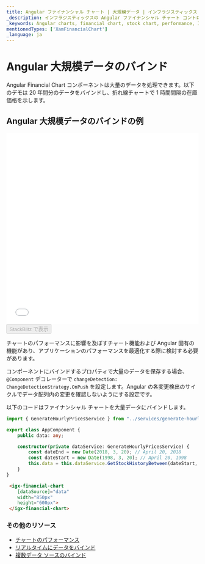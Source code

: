 ```yaml
---
title: Angular ファイナンシャル チャート | 大規模データ | インフラジスティックス
_description: インフラジスティックスの Angular ファイナンシャル チャート コントロールのパフォーマンスを最適化する方法について説明します。Ignite UI for Angular チャートのパフォーマンスを向上させます。
_keywords: Angular charts, financial chart, stock chart, performance, Ignite UI for Angular, Infragistics, Angular チャート, ファイナンシャル チャート, 株価チャート, パフォーマンス, インフラジスティックス
mentionedTypes: ['XamFinancialChart']
_language: ja
---
```


# Angular 大規模データのバインド

Angular Financial Chart  コンポーネントは大量のデータを処理できます。以下のデモは 20 年間分のデータをバインドし、折れ線チャートで 1 時間間隔の在庫価格を示します。

## Angular 大規模データのバインドの例

<div class="sample-container loading" style="height: 500px">
    <iframe id="financial-chart-high-volume-iframe" src='{environment:dvDemosBaseUrl}/charts/financial-chart-high-volume' width="100%" height="100%" seamless frameBorder="0" onload="onXPlatSampleIframeContentLoaded(this);" alt="Angular 大規模データのバインドの例"></iframe>
</div>
<div>
    <button data-localize="stackblitz" disabled class="stackblitz-btn"   data-iframe-id="financial-chart-high-volume-iframe" data-demos-base-url="{environment:dvDemosBaseUrl}">StackBlitz で表示
    </button>


</div>
<div class="divider--half"></div>

チャートのパフォーマンスに影響を及ぼすチャート機能および Angular 固有の機能があり、アプリケーションのパフォーマンスを最適化する際に検討する必要があります。

コンポーネントにバインドするプロパティで大量のデータを保存する場合、`@Component` デコレーターで `changeDetection: ChangeDetectionStrategy.OnPush`  を設定します。Angular の各変更検出のサイクルでデータ配列内の変更を確認しないようにする設定です。

以下のコードはファイナンシャル チャートを大量データにバインドします。

```ts
import { GenerateHourlyPricesService } from "../services/generate-hourly-prices.service";

export class AppComponent {
    public data: any;

    constructor(private dataService: GenerateHourlyPricesService) {
        const dateEnd = new Date(2018, 3, 20); // April 20, 2018
        const dateStart = new Date(1998, 3, 20); // April 20, 1998
        this.data = this.dataService.GetStockHistoryBetween(dateStart, dateEnd);
    }
}
```

```html
 <igx-financial-chart
    [dataSource]="data"
    width="850px"
    height="600px">
 </igx-financial-chart>
```

<div class="divider--half"></div>

### その他のリソース

<div class="divider--half"></div>

-   [チャートのパフォーマンス](financial-chart-performance.md)
-   [リアルタイムにデータをバインド](financial-chart-high-frequency.md)
-   [複数データ ソースのバインド](financial-chart-multiple-data.md)
